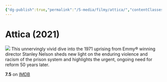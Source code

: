```yaml
---
{"dg-publish":true,"permalink":"/5-media/filmy/attica/","contentClasses":"movie","tags":["to-watch","фильм","#Documentary","#History"],"created":"2024-01-20T05:36:45.383+07:00","updated":"2024-01-20T05:55:02.291+07:00"}
---
```


# Attica (2021)
![](https://m.media-amazon.com/images/M/MV5BMzJjZDQ0YTktMGFmYS00ZjI1LTkwZDQtN2E2NDFmOWMxODk5XkEyXkFqcGdeQXVyOTA3MTMyOTk@._V1_SX300.jpg)
This unnervingly vivid dive into the 1971 uprising from Emmy® winning director Stanley Nelson sheds new light on the enduring violence and racism of the prison system and highlights the urgent, ongoing need for reform 50 years later.

**7.5** on [IMDB](https://www.imdb.com/title/tt12482898)
